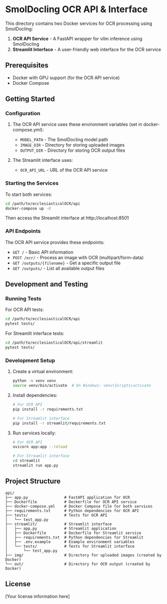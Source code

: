 # SmolDocling OCR API & Interface

This directory contains two Docker services for OCR processing using SmolDocling:

1. **OCR API Service** - A FastAPI wrapper for vllm inference using SmolDocling
2. **Streamlit Interface** - A user-friendly web interface for the OCR service

## Prerequisites

- Docker with GPU support (for the OCR API service)
- Docker Compose

## Getting Started

### Configuration

1. The OCR API service uses these environment variables (set in docker-compose.yml):
   - `MODEL_PATH` - The SmolDocling model path
   - `IMAGE_DIR` - Directory for storing uploaded images
   - `OUTPUT_DIR` - Directory for storing OCR output files

2. The Streamlit interface uses:
   - `OCR_API_URL` - URL of the OCR API service

### Starting the Services

To start both services:

```bash
cd /path/to/ecclesiasticalOCR/api
docker-compose up -d
```

Then access the Streamlit interface at http://localhost:8501

### API Endpoints

The OCR API service provides these endpoints:

- `GET /` - Basic API information
- `POST /ocr/` - Process an image with OCR (multipart/form-data)
- `GET /outputs/{filename}` - Get a specific output file
- `GET /outputs/` - List all available output files

## Development and Testing

### Running Tests

For OCR API tests:

```bash
cd /path/to/ecclesiasticalOCR/api
pytest tests/
```

For Streamlit interface tests:

```bash
cd /path/to/ecclesiasticalOCR/api/streamlit
pytest tests/
```

### Development Setup

1. Create a virtual environment:
   ```bash
   python -m venv venv
   source venv/bin/activate  # On Windows: venv\Scripts\activate
   ```

2. Install dependencies:
   ```bash
   # For OCR API
   pip install -r requirements.txt
   
   # For Streamlit interface
   pip install -r streamlit/requirements.txt
   ```

3. Run services locally:
   ```bash
   # For OCR API
   uvicorn app:app --reload
   
   # For Streamlit interface
   cd streamlit
   streamlit run app.py
   ```

## Project Structure

```
api/
├── app.py                # FastAPI application for OCR
├── Dockerfile            # Dockerfile for OCR API service
├── docker-compose.yml    # Docker Compose file for both services
├── requirements.txt      # Python dependencies for OCR API
├── tests/                # Tests for OCR API
│   └── test_app.py
├── streamlit/            # Streamlit interface
│   ├── app.py            # Streamlit application
│   ├── Dockerfile        # Dockerfile for Streamlit service
│   ├── requirements.txt  # Python dependencies for Streamlit
│   ├── .env.example      # Example environment variables
│   └── tests/            # Tests for Streamlit interface
│       └── test_app.py
├── img/                  # Directory for uploaded images (created by Docker)
└── out/                  # Directory for OCR output (created by Docker)
```

## License

[Your license information here]